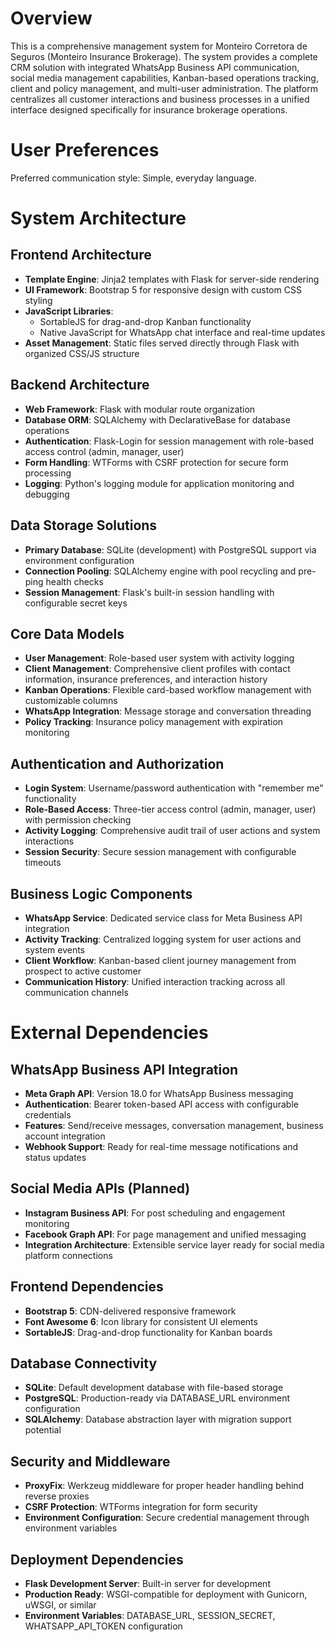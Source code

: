 # Overview

This is a comprehensive management system for Monteiro Corretora de Seguros (Monteiro Insurance Brokerage). The system provides a complete CRM solution with integrated WhatsApp Business API communication, social media management capabilities, Kanban-based operations tracking, client and policy management, and multi-user administration. The platform centralizes all customer interactions and business processes in a unified interface designed specifically for insurance brokerage operations.

# User Preferences

Preferred communication style: Simple, everyday language.

# System Architecture

## Frontend Architecture
- **Template Engine**: Jinja2 templates with Flask for server-side rendering
- **UI Framework**: Bootstrap 5 for responsive design with custom CSS styling
- **JavaScript Libraries**: 
  - SortableJS for drag-and-drop Kanban functionality
  - Native JavaScript for WhatsApp chat interface and real-time updates
- **Asset Management**: Static files served directly through Flask with organized CSS/JS structure

## Backend Architecture
- **Web Framework**: Flask with modular route organization
- **Database ORM**: SQLAlchemy with DeclarativeBase for database operations
- **Authentication**: Flask-Login for session management with role-based access control (admin, manager, user)
- **Form Handling**: WTForms with CSRF protection for secure form processing
- **Logging**: Python's logging module for application monitoring and debugging

## Data Storage Solutions
- **Primary Database**: SQLite (development) with PostgreSQL support via environment configuration
- **Connection Pooling**: SQLAlchemy engine with pool recycling and pre-ping health checks
- **Session Management**: Flask's built-in session handling with configurable secret keys

## Core Data Models
- **User Management**: Role-based user system with activity logging
- **Client Management**: Comprehensive client profiles with contact information, insurance preferences, and interaction history
- **Kanban Operations**: Flexible card-based workflow management with customizable columns
- **WhatsApp Integration**: Message storage and conversation threading
- **Policy Tracking**: Insurance policy management with expiration monitoring

## Authentication and Authorization
- **Login System**: Username/password authentication with "remember me" functionality
- **Role-Based Access**: Three-tier access control (admin, manager, user) with permission checking
- **Activity Logging**: Comprehensive audit trail of user actions and system interactions
- **Session Security**: Secure session management with configurable timeouts

## Business Logic Components
- **WhatsApp Service**: Dedicated service class for Meta Business API integration
- **Activity Tracking**: Centralized logging system for user actions and system events
- **Client Workflow**: Kanban-based client journey management from prospect to active customer
- **Communication History**: Unified interaction tracking across all communication channels

# External Dependencies

## WhatsApp Business API Integration
- **Meta Graph API**: Version 18.0 for WhatsApp Business messaging
- **Authentication**: Bearer token-based API access with configurable credentials
- **Features**: Send/receive messages, conversation management, business account integration
- **Webhook Support**: Ready for real-time message notifications and status updates

## Social Media APIs (Planned)
- **Instagram Business API**: For post scheduling and engagement monitoring
- **Facebook Graph API**: For page management and unified messaging
- **Integration Architecture**: Extensible service layer ready for social media platform connections

## Frontend Dependencies
- **Bootstrap 5**: CDN-delivered responsive framework
- **Font Awesome 6**: Icon library for consistent UI elements
- **SortableJS**: Drag-and-drop functionality for Kanban boards

## Database Connectivity
- **SQLite**: Default development database with file-based storage
- **PostgreSQL**: Production-ready via DATABASE_URL environment configuration
- **SQLAlchemy**: Database abstraction layer with migration support potential

## Security and Middleware
- **ProxyFix**: Werkzeug middleware for proper header handling behind reverse proxies
- **CSRF Protection**: WTForms integration for form security
- **Environment Configuration**: Secure credential management through environment variables

## Deployment Dependencies
- **Flask Development Server**: Built-in server for development
- **Production Ready**: WSGI-compatible for deployment with Gunicorn, uWSGI, or similar
- **Environment Variables**: DATABASE_URL, SESSION_SECRET, WHATSAPP_API_TOKEN configuration
